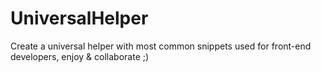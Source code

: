 UniversalHelper
===============

Create a universal helper with most common snippets used for front-end developers, enjoy &amp; collaborate ;)
